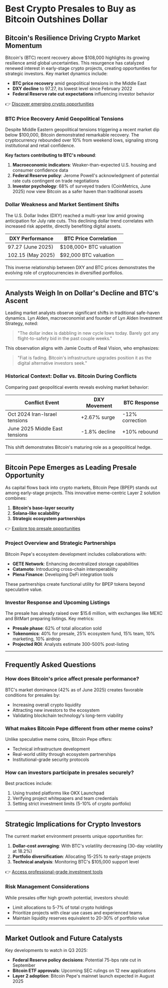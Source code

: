 # Best Crypto Presales to Buy as Bitcoin Outshines Dollar  

## Bitcoin's Resilience Driving Crypto Market Momentum  

Bitcoin's (BTC) recent recovery above $108,000 highlights its growing resilience amid global uncertainties. This resurgence has catalyzed renewed interest in early-stage crypto projects, creating opportunities for strategic investors. Key market dynamics include:  

- **BTC price recovery** amid geopolitical tensions in the Middle East  
- **DXY decline** to 97.27, its lowest level since February 2022  
- **Federal Reserve rate cut expectations** influencing investor behavior  

👉 [Discover emerging crypto opportunities](https://bit.ly/okx-bonus)  

### BTC Price Recovery Amid Geopolitical Tensions  

Despite Middle Eastern geopolitical tensions triggering a recent market dip below $100,000, Bitcoin demonstrated remarkable recovery. The cryptocurrency rebounded over 10% from weekend lows, signaling strong institutional and retail confidence.  

**Key factors contributing to BTC's rebound**:  
1. **Macroeconomic indicators**: Weaker-than-expected U.S. housing and consumer confidence data  
2. **Federal Reserve policy**: Jerome Powell's acknowledgment of potential rate cuts contingent on trade negotiations  
3. **Investor psychology**: 68% of surveyed traders (CoinMetrics, June 2025) now view Bitcoin as a safer haven than traditional assets  

### Dollar Weakness and Market Sentiment Shifts  

The U.S. Dollar Index (DXY) reached a multi-year low amid growing anticipation for July rate cuts. This declining dollar trend correlates with increased risk appetite, directly benefiting digital assets.  

| DXY Performance | BTC Price Correlation |  
|------------------|------------------------|  
| 97.27 (June 2025) | $108,000+ BTC valuation |  
| 102.15 (May 2025) | $92,000 BTC valuation |  

This inverse relationship between DXY and BTC prices demonstrates the evolving role of cryptocurrencies in diversified portfolios.  

---

## Analysts Weigh In on Dollar's Decline and BTC's Ascent  

Leading market analysts observe significant shifts in traditional safe-haven dynamics. Lyn Alden, macroeconomist and founder of Lyn Alden Investment Strategy, noted:  

> "The dollar index is dabbling in new cycle lows today. Barely got any flight-to-safety bid in the past couple weeks."  

This observation aligns with Jamie Coutts of Real Vision, who emphasizes:  

> "Fiat is fading. Bitcoin's infrastructure upgrades position it as the digital alternative investors seek."  

### Historical Context: Dollar vs. Bitcoin During Conflicts  

Comparing past geopolitical events reveals evolving market behavior:  

| Conflict Event | DXY Movement | BTC Response |  
|----------------|--------------|--------------|  
| Oct 2024 Iran-Israel tensions | +2.67% surge | -12% correction |  
| June 2025 Middle East tensions | -1.8% decline | +10% rebound |  

This shift demonstrates Bitcoin's maturing role as a geopolitical hedge.  

---

## Bitcoin Pepe Emerges as Leading Presale Opportunity  

As capital flows back into crypto markets, Bitcoin Pepe (BPEP) stands out among early-stage projects. This innovative meme-centric Layer 2 solution combines:  

1. **Bitcoin's base-layer security**  
2. **Solana-like scalability**  
3. **Strategic ecosystem partnerships**  

👉 [Explore top presale opportunities](https://bit.ly/okx-bonus)  

### Project Overview and Strategic Partnerships  

Bitcoin Pepe's ecosystem development includes collaborations with:  
- **GETE Network**: Enhancing decentralized storage capabilities  
- **Catamoto**: Introducing cross-chain interoperability  
- **Plena Finance**: Developing DeFi integration tools  

These partnerships create functional utility for BPEP tokens beyond speculative value.  

### Investor Response and Upcoming Listings  

The presale has already raised over $15.6 million, with exchanges like MEXC and BitMart preparing listings. Key metrics:  
- **Presale phase**: 62% of total allocation sold  
- **Tokenomics**: 40% for presale, 25% ecosystem fund, 15% team, 10% marketing, 10% airdrop  
- **Projected ROI**: Analysts estimate 300-500% post-listing  

---

## Frequently Asked Questions  

### How does Bitcoin's price affect presale performance?  
BTC's market dominance (42% as of June 2025) creates favorable conditions for presales by:  
- Increasing overall crypto liquidity  
- Attracting new investors to the ecosystem  
- Validating blockchain technology's long-term viability  

### What makes Bitcoin Pepe different from other meme coins?  
Unlike speculative meme coins, Bitcoin Pepe offers:  
- Technical infrastructure development  
- Real-world utility through ecosystem partnerships  
- Institutional-grade security protocols  

### How can investors participate in presales securely?  
Best practices include:  
1. Using trusted platforms like OKX Launchpad  
2. Verifying project whitepapers and team credentials  
3. Setting strict investment limits (5-10% of crypto portfolio)  

---

## Strategic Implications for Crypto Investors  

The current market environment presents unique opportunities for:  

1. **Dollar-cost averaging**: With BTC's volatility decreasing (30-day volatility at 18.2%)  
2. **Portfolio diversification**: Allocating 15-25% to early-stage projects  
3. **Technical analysis**: Monitoring BTC's $105,000 support level  

👉 [Access professional-grade investment tools](https://bit.ly/okx-bonus)  

### Risk Management Considerations  

While presales offer high growth potential, investors should:  
- Limit allocations to 5-7% of total crypto holdings  
- Prioritize projects with clear use cases and experienced teams  
- Maintain liquidity reserves equivalent to 20-30% of portfolio value  

---

## Market Outlook and Future Catalysts  

Key developments to watch in Q3 2025:  
- **Federal Reserve policy decisions**: Potential 75-bps rate cut in September  
- **Bitcoin ETF approvals**: Upcoming SEC rulings on 12 new applications  
- **Layer 2 adoption**: Bitcoin Pepe's mainnet launch expected in August 2025  
